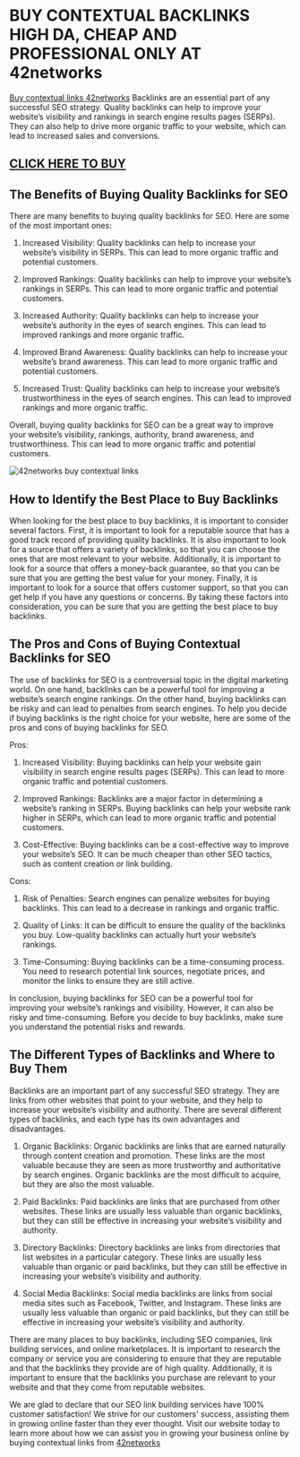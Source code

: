 # BUY CONTEXTUAL BACKLINKS HIGH DA, CHEAP AND PROFESSIONAL ONLY AT 42networks
[Buy contextual links 42networks](https://42-networks.com/high-dr-contextual-links/) Backlinks are an essential part of any successful SEO strategy. Quality backlinks can help to improve your website’s visibility and rankings in search engine results pages (SERPs). They can also help to drive more organic traffic to your website, which can lead to increased sales and conversions.

## [CLICK HERE TO BUY](https://42-networks.com/)

## The Benefits of Buying Quality Backlinks for SEO

There are many benefits to buying quality backlinks for SEO. Here are some of the most important ones:

1. Increased Visibility: Quality backlinks can help to increase your website’s visibility in SERPs. This can lead to more organic traffic and potential customers.

2. Improved Rankings: Quality backlinks can help to improve your website’s rankings in SERPs. This can lead to more organic traffic and potential customers.

3. Increased Authority: Quality backlinks can help to increase your website’s authority in the eyes of search engines. This can lead to improved rankings and more organic traffic.

4. Improved Brand Awareness: Quality backlinks can help to increase your website’s brand awareness. This can lead to more organic traffic and potential customers.

5. Increased Trust: Quality backlinks can help to increase your website’s trustworthiness in the eyes of search engines. This can lead to improved rankings and more organic traffic.

Overall, buying quality backlinks for SEO can be a great way to improve your website’s visibility, rankings, authority, brand awareness, and trustworthiness. This can lead to more organic traffic and potential customers.

![42networks buy contextual links](https://www.shoutmeloud.com/wp-content/uploads/2020/07/get-quality-backlinks-1024x576.jpeg)

## How to Identify the Best Place to Buy Backlinks

When looking for the best place to buy backlinks, it is important to consider several factors. First, it is important to look for a reputable source that has a good track record of providing quality backlinks. It is also important to look for a source that offers a variety of backlinks, so that you can choose the ones that are most relevant to your website. Additionally, it is important to look for a source that offers a money-back guarantee, so that you can be sure that you are getting the best value for your money. Finally, it is important to look for a source that offers customer support, so that you can get help if you have any questions or concerns. By taking these factors into consideration, you can be sure that you are getting the best place to buy backlinks.

## The Pros and Cons of Buying Contextual Backlinks for SEO

The use of backlinks for SEO is a controversial topic in the digital marketing world. On one hand, backlinks can be a powerful tool for improving a website’s search engine rankings. On the other hand, buying backlinks can be risky and can lead to penalties from search engines. To help you decide if buying backlinks is the right choice for your website, here are some of the pros and cons of buying backlinks for SEO.

Pros:

1. Increased Visibility: Buying backlinks can help your website gain visibility in search engine results pages (SERPs). This can lead to more organic traffic and potential customers.

2. Improved Rankings: Backlinks are a major factor in determining a website’s ranking in SERPs. Buying backlinks can help your website rank higher in SERPs, which can lead to more organic traffic and potential customers.

3. Cost-Effective: Buying backlinks can be a cost-effective way to improve your website’s SEO. It can be much cheaper than other SEO tactics, such as content creation or link building.

Cons:

1. Risk of Penalties: Search engines can penalize websites for buying backlinks. This can lead to a decrease in rankings and organic traffic.

2. Quality of Links: It can be difficult to ensure the quality of the backlinks you buy. Low-quality backlinks can actually hurt your website’s rankings.

3. Time-Consuming: Buying backlinks can be a time-consuming process. You need to research potential link sources, negotiate prices, and monitor the links to ensure they are still active.

In conclusion, buying backlinks for SEO can be a powerful tool for improving your website’s rankings and visibility. However, it can also be risky and time-consuming. Before you decide to buy backlinks, make sure you understand the potential risks and rewards.

## The Different Types of Backlinks and Where to Buy Them

Backlinks are an important part of any successful SEO strategy. They are links from other websites that point to your website, and they help to increase your website’s visibility and authority. There are several different types of backlinks, and each type has its own advantages and disadvantages.

1. Organic Backlinks: Organic backlinks are links that are earned naturally through content creation and promotion. These links are the most valuable because they are seen as more trustworthy and authoritative by search engines. Organic backlinks are the most difficult to acquire, but they are also the most valuable.

2. Paid Backlinks: Paid backlinks are links that are purchased from other websites. These links are usually less valuable than organic backlinks, but they can still be effective in increasing your website’s visibility and authority.

3. Directory Backlinks: Directory backlinks are links from directories that list websites in a particular category. These links are usually less valuable than organic or paid backlinks, but they can still be effective in increasing your website’s visibility and authority.

4. Social Media Backlinks: Social media backlinks are links from social media sites such as Facebook, Twitter, and Instagram. These links are usually less valuable than organic or paid backlinks, but they can still be effective in increasing your website’s visibility and authority.

There are many places to buy backlinks, including SEO companies, link building services, and online marketplaces. It is important to research the company or service you are considering to ensure that they are reputable and that the backlinks they provide are of high quality. Additionally, it is important to ensure that the backlinks you purchase are relevant to your website and that they come from reputable websites.

We are glad to declare that our SEO link building services have 100% customer satisfaction! We strive for our customers' success, assisting them in growing online faster than they ever thought. Visit our website today to learn more about how we can assist you in growing your business online by buying contextual links from [42networks](https://42-networks.com)
